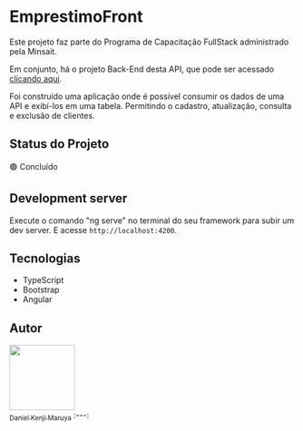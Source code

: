 # EmprestimoFront

Este projeto faz parte do Programa de Capacitação FullStack administrado pela Minsait.

Em conjunto, há o projeto Back-End desta API, que pode ser acessado <a href="https://github.com/danmaruya/api-emprestimo">clicando aqui</a>.

Foi construído uma aplicação onde é possível consumir os dados de uma API e exibí-los em uma tabela. Permitindo o cadastro, atualização, consulta e exclusão de clientes.

## Status do Projeto

:green_circle: Concluído

## Development server

Execute o comando "ng serve" no terminal do seu framework para subir um dev server. E acesse `http://localhost:4200`. 

## Tecnologias

- TypeScript
- Bootstrap
- Angular

## Autor
[<img src="https://media.licdn.com/dms/image/C4E03AQFdkf8iAY7q9A/profile-displayphoto-shrink_800_800/0/1621365813609?e=1686787200&v=beta&t=_7n7sA_sL6mgavUFZong0tgqTIrbejTVjaMQ0yJpZAc" width=115><br><sub>Daniel Kenji Maruya</sub>](https://www.linkedin.com/in/daniel-kenji-maruya/)
:---:
